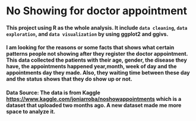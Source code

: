 # No Showing for doctor appointment
#### This project using R as the whole analysis. It include `data cleaning`, `data exploration`, and `data visualization` by using ggplot2 and ggivs.
#### I am looking for the reasons or some facts that shows what certain patterns people not showing after they register the doctor appointment. This data collected the patients with their age, gender, the disease they have, the appointments happened year,month, week of day and the appointments day they made. Also, they waiting time between these day and the status shows that they do show up or not.

#### Data Source: The data is from Kaggle https://www.kaggle.com/joniarroba/noshowappointments which is a dataset that uploaded two months ago. A new dataset made me more space to analyze it. 
